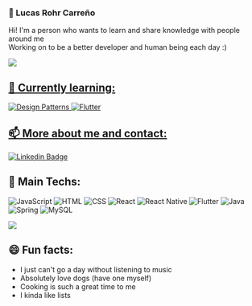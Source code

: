 ### :robot: Lucas Rohr Carreño

Hi! I'm a person who wants to learn and share knowledge with people around me<br>
Working on to be a better developer and human being each day :)

<div>
  <a href="https://github.com/LucasRohr">
  <img src="https://github-readme-stats.vercel.app/api?username=LucasRohr&show_icons=true&theme=tokyonight&include_all_commits=true&count_private=true"/>
</div>

## 🌱 Currently learning:
![Design Patterns](https://img.shields.io/badge/-Design%20Patterns-FFDA44?style=for-the-badge&logo=textpattern&logoColor=black)
![Flutter](https://img.shields.io/badge/-Flutter-1389FD?style=for-the-badge&logo=Flutter&logoColor=white)

## 📫 More about me and contact:
[![Linkedin Badge](https://img.shields.io/badge/-LinkedIn-blue?style=for-the-badge&logo=logmein&logoColor=white&link=https://www.linkedin.com/in/lucas-carre%C3%B1o-a18204174/)](https://www.linkedin.com/in/lucas-carre%C3%B1o-a18204174/)

## 🔭 Main Techs:
![JavaScript](https://img.shields.io/badge/-Javascript-F7DF1E?style=for-the-badge&logo=JavaScript&logoColor=black)
![HTML](https://img.shields.io/badge/HTML5-E34F26?style=for-the-badge&logo=html5&logoColor=white) 
![CSS](https://img.shields.io/badge/CSS3-1572B6?style=for-the-badge&logo=css3&logoColor=white) 
![React](https://img.shields.io/badge/-React-61DAFB?style=for-the-badge&logo=React&logoColor=black)
![React Native](https://img.shields.io/badge/-React%20Native-61DAFB?style=for-the-badge&logo=React&logoColor=black)
![Flutter](https://img.shields.io/badge/-Flutter-1389FD?style=for-the-badge&logo=Flutter&logoColor=white)
![Java](https://img.shields.io/badge/-Java-f55742?style=for-the-badge&logo=openjdk&logoColor=white)
![Spring](https://img.shields.io/badge/-Spring-6DB33F?style=for-the-badge&logo=Spring&logoColor=white)
![MySQL](https://img.shields.io/badge/-MySQL-3f7dbf?style=for-the-badge&logo=MySQL&logoColor=white)

<img src="https://github-readme-stats.vercel.app/api/top-langs/?username=LucasRohr&theme=tokyonight&layout=compact"/>

## :smile: Fun facts:

- I just can't go a day without listening to music
- Absolutely love dogs (have one myself)
- Cooking is such a great time to me
- I kinda like lists
